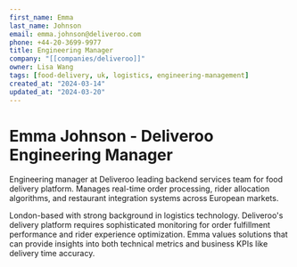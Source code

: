 ```yaml
---
first_name: Emma
last_name: Johnson
email: emma.johnson@deliveroo.com
phone: +44-20-3699-9977
title: Engineering Manager
company: "[[companies/deliveroo]]"
owner: Lisa Wang
tags: [food-delivery, uk, logistics, engineering-management]
created_at: "2024-03-14"
updated_at: "2024-03-20"
---
```


# Emma Johnson - Deliveroo Engineering Manager

Engineering manager at Deliveroo leading backend services team for food delivery platform. Manages real-time order processing, rider allocation algorithms, and restaurant integration systems across European markets.

London-based with strong background in logistics technology. Deliveroo's delivery platform requires sophisticated monitoring for order fulfillment performance and rider experience optimization. Emma values solutions that can provide insights into both technical metrics and business KPIs like delivery time accuracy.